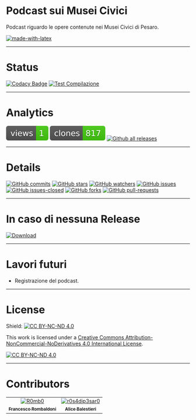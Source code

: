 # Podcast sui Musei Civici
Podcast riguardo le opere contenute nei Musei Civici di Pesaro.

[![made-with-latex](https://img.shields.io/badge/Made%20with-LaTeX-1f425f.svg)](https://www.latex-project.org/)

---

# Status
[![Codacy Badge](https://app.codacy.com/project/badge/Grade/31970563e613465cb48e88ee4e9eed97)](https://app.codacy.com/gh/Pomodoro-Musei-di-Pesaro/Musei-Civici-Podcast/dashboard?utm_source=gh&utm_medium=referral&utm_content=&utm_campaign=Badge_grade)
[![Test Compilazione](https://github.com/Pomodoro-Musei-di-Pesaro/Musei-Civici-Podcast/actions/workflows/LaTeX_Action.yml/badge.svg?branch=main&event=push)](https://github.com/Pomodoro-Musei-di-Pesaro/Musei-Civici-Podcast/actions/workflows/LaTeX_Action.yml)

---

# Analytics
[![views](https://raw.githubusercontent.com/Pomodoro-Musei-di-Pesaro/Musei-Civici-Podcast/traffic/traffic-Musei-Civici-Podcast/views.svg)](https://github.com/Pomodoro-Musei-di-Pesaro/Musei-Civici-Podcast)
[![clones](https://raw.githubusercontent.com/Pomodoro-Musei-di-Pesaro/Musei-Civici-Podcast/traffic/traffic-Musei-Civici-Podcast/clones.svg)](https://github.com/Pomodoro-Musei-di-Pesaro/Musei-Civici-Podcast)
[![Github all releases](https://img.shields.io/github/downloads/Pomodoro-Musei-di-Pesaro/Musei-Civici-Podcast/total.svg)](https://GitHub.com/Pomodoro-Musei-di-Pesaro/Musei-Civici-Podcast/releases/)

---

# Details
[![GitHub commits](https://badgen.net/github/commits/Pomodoro-Musei-di-Pesaro/Musei-Civici-Podcast)](https://GitHub.com/Pomodoro-Musei-di-Pesaro/Musei-Civici-Podcast/commit/)
[![GitHub stars](https://badgen.net/github/stars/Pomodoro-Musei-di-Pesaro/Musei-Civici-Podcast)](https://GitHub.com/Pomodoro-Musei-di-Pesaro/Musei-Civici-Podcast/stargazers/)
[![GitHub watchers](https://img.shields.io/github/watchers/Pomodoro-Musei-di-Pesaro/Musei-Civici-Podcast?color=blue)](https://github.com/Pomodoro-Musei-di-Pesaro/Musei-Civici-Podcast/watchers)
[![GitHub issues](https://img.shields.io/github/issues/Pomodoro-Musei-di-Pesaro/Musei-Civici-Podcast.svg)](https://GitHub.com/Pomodoro-Musei-di-Pesaro/Musei-Civici-Podcast/issues/)
[![GitHub issues-closed](https://img.shields.io/github/issues-closed/Pomodoro-Musei-di-Pesaro/Musei-Civici-Podcast.svg)](https://GitHub.com/Pomodoro-Musei-di-Pesaro/Musei-Civici-Podcast/issues?q=is%3Aissue+is%3Aclosed)
[![GitHub forks](https://badgen.net/github/forks/Pomodoro-Musei-di-Pesaro/Musei-Civici-Podcast/)](https://GitHub.com/Pomodoro-Musei-di-Pesaro/Musei-Civici-Podcast/network/)
[![GitHub pull-requests](https://img.shields.io/github/issues-pr/Pomodoro-Musei-di-Pesaro/Musei-Civici-Podcast.svg)](https://GitHub.com/Pomodoro-Musei-di-Pesaro/Musei-Civici-Podcast/pull/)

---

# In caso di nessuna Release
[![Download](https://custom-icon-badges.demolab.com/badge/-Scarica%20i%20documenti%20dimostrativi-blue?style=for-the-badge&logo=download&logoColor=white "Documenti")](https://nightly.link/Pomodoro-Musei-di-Pesaro/Musei-Civici-Podcast/workflows/LaTeX_Action/main/Copione.zip)

---

# Lavori futuri
-   Registrazione del podcast.

---

# License
Shield: [![CC BY-NC-ND 4.0][cc-by-nc-nd-shield]][cc-by-nc-nd]

This work is licensed under a
[Creative Commons Attribution-NonCommercial-NoDerivatives 4.0 International License][cc-by-nc-nd].

[![CC BY-NC-ND 4.0][cc-by-nc-nd-image]][cc-by-nc-nd]

[cc-by-nc-nd]: http://creativecommons.org/licenses/by-nc-nd/4.0/
[cc-by-nc-nd-image]: https://licensebuttons.net/l/by-nc-nd/4.0/88x31.png
[cc-by-nc-nd-shield]: https://img.shields.io/badge/License-CC%20BY--NC--ND%204.0-lightgrey.svg

---

# Contributors
<!-- readme: collaborators,contributors -start -->
<table>
<tr>
    <td align="center">
        <a href="https://github.com/R0mb0">
            <img src="https://avatars.githubusercontent.com/u/72658034?v=4" width="100;" alt="R0mb0"/>
            <br />
            <sub><b>Francesco Rombaldoni</b></sub>
        </a>
    </td>
    <td align="center">
        <a href="https://github.com/r0s4dip3sar0">
            <img src="https://avatars.githubusercontent.com/u/130976709?v=4" width="100;" alt="r0s4dip3sar0"/>
            <br />
            <sub><b>Alice Balestieri</b></sub>
        </a>
    </td></tr>
</table>
<!-- readme: collaborators,contributors -end -->
